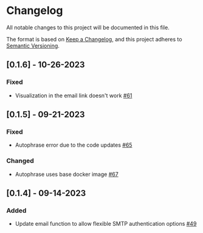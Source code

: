 # Changelog
All notable changes to this project will be documented in this file.

The format is based on [Keep a Changelog](https://keepachangelog.com/en/1.0.0/),
and this project adheres to [Semantic Versioning](https://semver.org/spec/v2.0.0.html).

## [0.1.6] - 10-26-2023

### Fixed
- Visualization in the email link doesn't work [#61](https://github.com/ncsa/standalone-smm-analytics/issues/61)

## [0.1.5] - 09-21-2023

### Fixed
- Autophrase error due to the code updates [#65](https://github.com/ncsa/standalone-smm-analytics/issues/65)

### Changed
- Autophrase uses base docker image [#67](https://github.com/ncsa/standalone-smm-analytics/issues/67)

## [0.1.4] - 09-14-2023

### Added
- Update email function to allow flexible SMTP authentication options [#49](https://github.com/ncsa/standalone-smm-analytics/issues/49)
